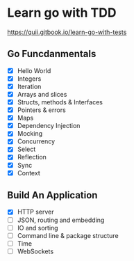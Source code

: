 # Learn go with TDD

https://quii.gitbook.io/learn-go-with-tests

## Go Funcdanmentals

- [x] Hello World
- [x] Integers
- [x] Iteration
- [x] Arrays and slices
- [x] Structs, methods & Interfaces
- [x] Pointers & errors
- [x] Maps
- [x] Dependency Injection
- [x] Mocking
- [x] Concurrency
- [x] Select
- [x] Reflection
- [x] Sync
- [x] Context

## Build An Application

- [x] HTTP server
- [ ] JSON, routing and embedding
- [ ] IO and sorting
- [ ] Command line & package structure
- [ ] Time
- [ ] WebSockets
